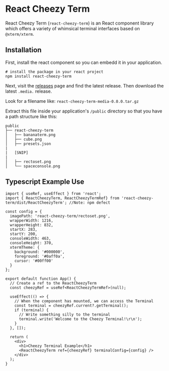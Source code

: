 # React Cheezy Term

React Cheezy Term (`react-cheezy-term`) is an React component library which offers a variety of whimsical terminal interfaces based on `@xterm/xterm`.

## Installation

First, install the react component so you can embedd it in your application.

```
# install the package in your react project
npm install react-cheezy-term
```

Next, visit the [releases](https://github.com/zorlack/react-cheezy-term/releases/) page and find the latest release. Then download the latest `.media.` release.

Look for a filename like: `react-cheezy-term-media-0.0.0.tar.gz`

Extract this file inside your application's `/public` directory so that you have a path structure like this:

```
public
├── react-cheezy-term
│   ├── bananaterm.png
│   ├── cube.png
│   ├── presets.json
|
|   [SNIP]
|
│   ├── rectoset.png
│   └── spaceconsole.png
```

## Typescript Example Use

```
import { useRef, useEffect } from 'react';
import { ReactCheezyTerm, ReactCheezyTermRef} from 'react-cheezy-term/dist/ReactCheezyTerm'; //Note: npm defect

const config = {
  imagePath: 'react-cheezy-term/rectoset.png',
  wrapperWidth: 1216,
  wrapperHeight: 832,
  startX: 283,
  startY: 200,
  consoleWidth: 463,
  consoleHeight: 370,
  xtermTheme: {
    background: '#000000',
    foreground: '#0aff0a',
    cursor: '#00ff00'
  }
};

export default function App() {
  // Create a ref to the ReactCheezyTerm
  const cheezyRef = useRef<ReactCheezyTermRef>(null);

  useEffect(() => {
    // When the component has mounted, we can access the Terminal
    const terminal = cheezyRef.current?.getTerminal();
    if (terminal) {
      // Write something silly to the terminal
      terminal.write('Welcome to the Cheezy Terminal!\r\n');
    }
  }, []);

  return (
    <div>
      <h1>Cheezy Terminal Example</h1>
      <ReactCheezyTerm ref={cheezyRef} terminalConfig={config} />
    </div>
  );
}
```